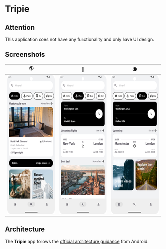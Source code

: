 Tripie
==================
## Attention
This application does not have any functionality and only have UI design.

## Screenshots
<div align="center">

| :earth_americas:                                                | :rocket:                                                        | :waning_crescent_moon:                                          |
|-----------------------------------------------------------------|-----------------------------------------------------------------|-----------------------------------------------------------------|
| <img src="./screenshots/light-0.png" width="204" height="450">  | <img src="./screenshots/light-1.png" width="204" height="450">  | <img src="./screenshots/light-2.png" width="204" height="450">  |

</div>

## Architecture

The **Tripie** app follows the
[official architecture guidance](https://developer.android.com/topic/architecture) from Android.

